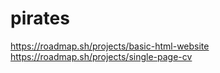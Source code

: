 # pirates
https://roadmap.sh/projects/basic-html-website
https://roadmap.sh/projects/single-page-cv
